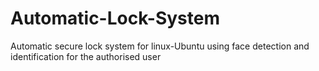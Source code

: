 # Automatic-Lock-System
Automatic secure lock system for linux-Ubuntu using face detection and identification for the authorised user
